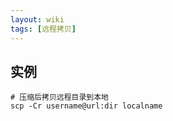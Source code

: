```yaml
---
layout: wiki
tags: [远程拷贝]
---
```


## 实例

```shell
# 压缩后拷贝远程目录到本地
scp -Cr username@url:dir localname
```
